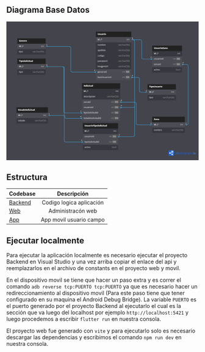 ## Diagrama Base Datos

![Diagrama Base Datos](DiagramaBD.png)

## Estructura

| Codebase              |      Descripción          |
| :-------------------- | :-----------------------: |
| [Backend](Backend)    | Codigo logica aplicación  |
| [Web](webapp)         |   Administracón web       |
| [App](movilapp)       | App movil usuario campo   |

## Ejecutar localmente

Para ejecutar la aplicación localmente es necesario ejecutar el proyecto Backend en Visual Studio y una vez arriba
copiar el enlace del api y reemplazarlos en el archivo de constants en el proyecto web y movil.

En el dispositivo movil se tiene que hacer un paso extra y es correr el comando `adb reverse tcp:PUERTO tcp:PUERTO` ya que
es necesario hacer un redireccionamiento al dispositivo movil (Para este paso tiene que tener configurado en su maquina el Android Debug Bridge). La variable `PUERTO` es el puerto generado por el proyecto Backend
al ejecutarlo el cual es la sección que va luego del localhost por ejemplo `http://localhost:5421` y luego procedemos a escribir `flutter run` en nuestra consola.

El proyecto web fue generado con `vite` y para ejecutarlo solo es necesario descargar las dependencias y escribimos el comando `npm run dev` en nuestra consola.
